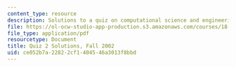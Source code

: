 ```yaml
---
content_type: resource
description: Solutions to a quiz on computational science and engineering.
file: https://ol-ocw-studio-app-production.s3.amazonaws.com/courses/18-085-computational-science-and-engineering-i-fall-2008/ce052b7a22822cf1404546a3013f8bbd_f02q2sol.pdf
file_type: application/pdf
resourcetype: Document
title: Quiz 2 Solutions, Fall 2002
uid: ce052b7a-2282-2cf1-4045-46a3013f8bbd
---
```

